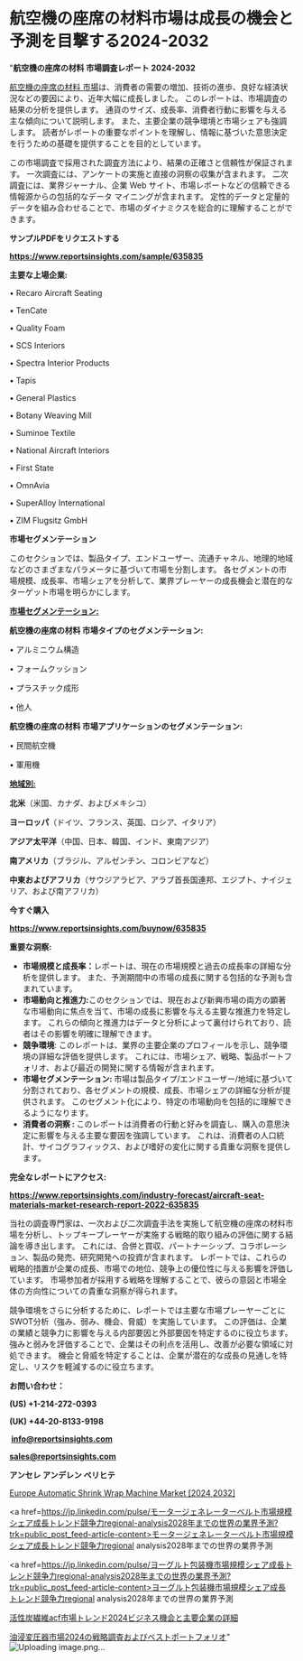 # 航空機の座席の材料市場は成長の機会と予測を目撃する2024-2032

"<strong>航空機の座席の材料 市場調査レポート 2024-2032</strong>

<a href=https://www.reportsinsights.com/sample/635835>航空機の座席の材料 市場</a>は、消費者の需要の増加、技術の進歩、良好な経済状況などの要因により、近年大幅に成長しました。 このレポートは、市場調査の結果の分析を提供します。 通貨のサイズ、成長率、消費者行動に影響を与える主な傾向について説明します。 また、主要企業の競争環境と市場シェアも強調します。 読者がレポートの重要なポイントを理解し、情報に基づいた意思決定を行うための基礎を提供することを目的としています。

この市場調査で採用された調査方法により、結果の正確さと信頼性が保証されます。 一次調査には、アンケートの実施と直接の洞察の収集が含まれます。 二次調査には、業界ジャーナル、企業 Web サイト、市場レポートなどの信頼できる情報源からの包括的なデータ マイニングが含まれます。 定性的データと定量的データを組み合わせることで、市場のダイナミクスを総合的に理解することができます。

<strong><b>サンプルPDFをリクエストする</b></strong>

<a href=https://www.reportsinsights.com/sample/635835><strong><u>https://www.reportsinsights.com/sample/635835</u></strong></a>

<strong>主要な上場企業:</strong>

• Recaro Aircraft Seating

• TenCate

• Quality Foam

• SCS Interiors

• Spectra Interior Products

• Tapis

• General Plastics

• Botany Weaving Mill

• Suminoe Textile

• National Aircraft Interiors

• First State

• OmnAvia

• SuperAlloy International

• ZIM Flugsitz GmbH

<strong>市場セグメンテーション</strong>

このセクションでは、製品タイプ、エンドユーザー、流通チャネル、地理的地域などのさまざまなパラメータに基づいて市場を分割します。 各セグメントの市場規模、成長率、市場シェアを分析して、業界プレーヤーの成長機会と潜在的なターゲット市場を明らかにします。

<strong><u>市場セグメンテーション</u></strong><strong><u>:</u></strong>

<strong>航空機の座席の材料 市場タイプのセグメンテーション:</strong>

• アルミニウム構造

• フォームクッション

• プラスチック成形

• 他人

<strong>航空機の座席の材料 市場アプリケーションのセグメンテーション:</strong>

• 民間航空機

• 軍用機

<strong><u>地域別</u></strong><strong><u>:</u></strong>

<strong>北米</strong>（米国、カナダ、およびメキシコ）

<strong>ヨーロッパ</strong>（ドイツ、フランス、英国、ロシア、イタリア）

<strong>アジア太平洋</strong>（中国、日本、韓国、インド、東南アジア）

<strong>南アメリカ</strong>（ブラジル、アルゼンチン、コロンビアなど）

<strong>中東およびアフリカ</strong>（サウジアラビア、アラブ首長国連邦、エジプト、ナイジェリア、および南アフリカ）

<strong>今すぐ購入</strong>

<a href=https://www.reportsinsights.com/buynow/635835><strong><u>https://www.reportsinsights.com/buynow/635835</u></strong></a>

<strong>重要な洞察:</strong>
<ul>
  <li><strong>市場規模と成長率：</strong>レポートは、現在の市場規模と過去の成長率の詳細な分析を提供します。 また、予測期間中の市場の成長に関する包括的な予測も含まれています。</li>
  <li><strong>市場動向と推進力:</strong>このセクションでは、現在および新興市場の両方の顕著な市場動向に焦点を当て、市場の成長に影響を与える主要な推進力を特定します。 これらの傾向と推進力はデータと分析によって裏付けられており、読者はその影響を明確に理解できます。</li>
  <li><strong>競争環境</strong>: このレポートは、業界の主要企業のプロフィールを示し、競争環境の詳細な評価を提供します。 これには、市場シェア、戦略、製品ポートフォリオ、および最近の開発に関する情報が含まれます。</li>
  <li><strong>市場セグメンテーション: </strong>市場は製品タイプ/エンドユーザー/地域に基づいて分割されており、各セグメントの規模、成長、市場シェアの詳細な分析が提供されます。 このセグメント化により、特定の市場動向を包括的に理解できるようになります。</li>
  <li><strong>消費者の洞察 : </strong>このレポートは消費者の行動と好みを調査し、購入の意思決定に影響を与える主要な要因を強調しています。 これは、消費者の人口統計、サイコグラフィックス、および嗜好の変化に関する貴重な洞察を提供します。</li>
</ul>
<strong>完全なレポートにアクセス:</strong>

<a href=https://www.reportsinsights.com/industry-forecast/aircraft-seat-materials-market-research-report-2022-635835><strong><u><b>https://www.reportsinsights.com/industry-forecast/aircraft-seat-materials-market-research-report-2022-635835</b></u></strong></a>

当社の調査専門家は、一次および二次調査手法を実施して航空機の座席の材料市場を分析し、トップキープレーヤーが実施する戦略的取り組みの評価に関する結論を導き出します。 これには、合併と買収、パートナーシップ、コラボレーション、製品の発売、研究開発への投資が含まれます。 レポートでは、これらの戦略的措置が企業の成長、市場での地位、競争上の優位性に与える影響を評価しています。 市場参加者が採用する戦略を理解することで、彼らの意図と市場全体の方向性についての貴重な洞察が得られます。

競争環境をさらに分析するために、レポートでは主要な市場プレーヤーごとにSWOT分析（強み、弱み、機会、脅威）を実施しています。 この評価は、企業の業績と競争力に影響を与える内部要因と外部要因を特定するのに役立ちます。 強みと弱みを評価することで、企業はその利点を活用し、改善が必要な領域に対処できます。 機会と脅威を特定することは、企業が潜在的な成長の見通しを特定し、リスクを軽減するのに役立ちます。

<strong>お問い合わせ：</strong>

<strong>(US) +1-214-272-0393</strong>

<strong>(UK) +44-20-8133-9198</strong>

<strong> </strong><a href=info@reportsinsights.com><strong><u>info@reportsinsights.com</u></strong></a>

<a href=sales@reportsinsights.com><strong><u>sales@reportsinsights.com</u></strong></a>

<strong>アンセレ アンデレン ベリヒテ</strong>

<a href=https://www.linkedin.com/pulse/europe-automatic-shrink-wrap-machine-market-analysis-bhncf/>Europe Automatic Shrink Wrap Machine Market [2024 2032]</a>

<a href=https://jp.linkedin.com/pulse/モータージェネレーターベルト市場規模シェア成長トレンド競争力regional-analysis2028年までの世界の業界予測?trk=public_post_feed-article-content>モータージェネレーターベルト市場規模シェア成長トレンド競争力regional analysis2028年までの世界の業界予測</a>

<a href=https://jp.linkedin.com/pulse/ヨーグルト包装機市場規模シェア成長トレンド競争力regional-analysis2028年までの世界の業界予測?trk=public_post_feed-article-content>ヨーグルト包装機市場規模シェア成長トレンド競争力regional analysis2028年までの世界の業界予測</a>

<a href=https://www.linkedin.com/pulse/活性炭繊維acf市場トレンド2024ビジネス機会と主要企業の詳細-healthscope-news-245/>活性炭繊維acf市場トレンド2024ビジネス機会と主要企業の詳細</a>

<a href=https://www.linkedin.com/pulse/油浸変圧器市場2024の戦略調査およびベストポートフォリオ-tribunal-analytics-360-xnmcf/>油浸変圧器市場2024の戦略調査およびベストポートフォリオ</a>"
![Uploading image.png…]()
